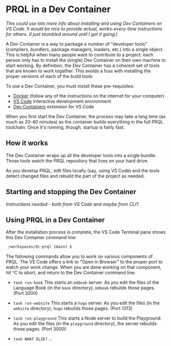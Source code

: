 # PRQL in a Dev Container

_This could use lots more info about installing and using Dev Containers on VS Code. It would be nice to provide actual, works-every-time instructions for others. (I just stumbled around until I got it going.)_

A Dev Container is a way to package a number of "developer tools" (compilers, bundlers, package managers, loaders, etc.) into a single object.
This is helpful when many people want to contribute to a project: each person only has to install the (single) Dev Container on their own machine to start working.
By definition, the Dev Container has a coherent set of tools that are known to work together.
This avoids a fuss with installing the proper versions of each of the build tools.

To use a Dev Container, you must install these pre-requisites:

* [Docker](https://www.docker.com/) (follow any of the instructions on the internet for your computer)
* [VS Code](https://code.visualstudio.com/) Interactive development environment
* [Dev Containers](https://marketplace.visualstudio.com/items?itemName=ms-vscode-remote.remote-containers) extension for VS Code

When you first start the Dev Container, the process may take a long time (as much as 20-40 minutes) as the container builds everything in the full PRQL toolchain.
Once it's running, though, startup is fairly fast.

## How it works

The Dev Container wraps up all the developer tools into a single bundle. Those tools watch the PRQL repository that lives on your hard drive. 

As you develop PRQL, edit files locally (say, using VS Code) and the tools detect changed files and rebuild the part of the project as needed.

## Starting and stopping the Dev Container

_Instructions needed - both from VS Code and maybe from CLI?._

## Using PRQL in a Dev Container

After the installation process is complete, the VS Code Terminal pane shows this Dev Container command line:

```bash
 /workspaces/dc-prql (main) $
```
 
The following commands allow you to work on various components of PRQL.
The VS Code offers a link to "Open in Browser" to the proper port to watch your work change. When you are done working on that component, hit ^C to abort, and return to the Dev Container command line.
 
* `task run-book` This starts an `mdbook` server. As you edit the files of the Language Book (in the `book` directory), `mdbook` rebuilds those pages. (Port 3000)

* `task run-website` This starts a `hugo` server. As you edit the files (in the `website` directory), `hugo` rebuilds those pages. (Port 1313)

* `task run-playground` This starts a Node server to build the Playground. As you edit the files (in the `playground` directory), the server rebuilds those pages. (Port 3000)

* `task WHAT ELSE?` ...
